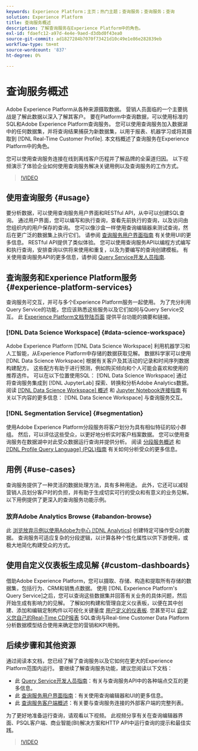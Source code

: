 ```yaml
---
keywords: Experience Platform；主页；热门主题；查询服务；查询服务；查询
solution: Experience Platform
title: 查询服务概述
description: 了解查询服务在Experience Platform中的角色。
exl-id: fdaefc12-a97d-4e4e-9aed-d3dbd0f43ea0
source-git-commit: ad1827284b7070f73421d10c49e1e86e282839eb
workflow-type: tm+mt
source-wordcount: '837'
ht-degree: 0%

---
```


# 查询服务概述

Adobe Experience Platform从各种来源摄取数据。 营销人员面临的一个主要挑战是了解此数据以深入了解其客户。 要在Platform中查询数据，可以使用标准的SQL和Adobe Experience Platform查询服务。 您可以使用查询服务加入数据湖中的任何数据集，并将查询结果捕获为新数据集，以用于报表、机器学习或将其摄取到 [!DNL Real-Time Customer Profile]. 本文档概述了查询服务在Experience Platform中的角色。

您可以使用查询服务连接在线到离线客户历程并了解品牌的全渠道归因。 以下视频演示了体验企业如何使用查询服务解决关键用例以及查询服务的工作方式。

>[!VIDEO](https://video.tv.adobe.com/v/29795?quality=12&learn=on)

## 使用查询服务 {#usage}

要分析数据，可以使用查询服务用户界面和RESTful API，从中可以创建SQL查询。 通过用户界面，您可以编写和执行查询，查看先前执行的查询，以及访问由您组织内的用户保存的查询。 您可以像沙盒一样使用查询编辑器来测试查询，然后在更广泛的数据集上执行它们。 请参阅 [查询服务用户界面指南](ui/overview.md) 有关使用UI的更多信息。 RESTful API提供了类似体验。 您可以使用查询服务API以编程方式编写和执行查询，安排查询以供将来使用和重复，以及为要编写的查询创建模板。 有关使用查询服务API的更多信息，请参阅 [Query Service开发人员指南](api/getting-started.md).

## 查询服务和Experience Platform服务 {#experience-platform-services}

查询服务可交互，并可与多个Experience Platform服务一起使用。 为了充分利用Query Service的功能，您应该熟悉这些服务以及它们如何与Query Service交互。 此 [Experience Platform文档登陆页面](https://experienceleague.adobe.com/docs/experience-platform.html) 提供平台功能的摘要和链接。

### [!DNL Data Science Workspace] {#data-science-workspace}

Adobe Experience Platform [!DNL Data Science Workspace] 利用机器学习和人工智能，从Experience Platform中存储的数据获取见解。 数据科学家可以使用 [!DNL Data Science Workspace] 根据有关客户及其活动的记录和时间序列数据构建配方。 这些配方有助于进行预测，例如购买倾向和个人可能会喜欢和使用的推荐选件。 可以在以下位置使用SQL： [!DNL Data Science Workspace] 通过将查询服务集成到 [!DNL JupyterLab] 探索、转换和分析Adobe Analytics数据。 阅读 [[!DNL Data Science Workspace] 概述](../data-science-workspace/home.md) 和 [Jupyter Notebook连接指南](./clients/jupyter-notebook.md) 有关以下内容的更多信息： [!DNL Data Science Workspace] 与查询服务交互。

### [!DNL Segmentation Service] {#segmentation}

使用Adobe Experience Platform分段服务将客户划分为具有相似特征的较小群组。 然后，可以评估这些受众，以更好地分析实时客户档案数据。 您可以使用查询服务在数据湖中对此受众数据运行查询并提供分析。 阅读 [分段服务概述](../segmentation/home.md) 和 [[!DNL Profile Query Language] (PQL)指南](../segmentation/pql/overview.md) 有关如何分析受众的更多信息。

## 用例 {#use-cases}

查询服务提供了一种灵活的数据处理方法，具有多种用途。 此外，它还可以减轻营销人员划分客户时的负担，并有助于生成切实可行的受众和有意义的业务见解。 以下用例提供了更深入的查询服务功能示例。

### 放弃Adobe Analytics Browse {#abandon-browse}

此 [浏览放弃示例以使用Adobe为中心 [!DNL Analytics]](./use-cases/abandoned-browse.md) 创建特定可操作受众的数据。 查询服务可适应复杂的分段逻辑，以计算各种个性化属性以供下游使用，或极大地简化构建受众的方式。

## 使用自定义仪表板生成见解 {#custom-dashboards}

借助Adobe Experience Platform，您可以摄取、存储、构造和提取所有存储的数据集，包括行为、CRM和销售点数据。 使用 [!DNL Experience Platform's Query Service]之后，您可以查询这些数据集并回答有关业务的具体问题，然后开始生成有影响力的见解。 了解如何构建和管理自定义仪表板，以便在其中创建、添加和编辑定制构件以可视化关键量度 [用户定义的仪表板](../dashboards/user-defined-dashboards.md). 您甚至可以 [自定义您自己的Real-Time CDP报表](../dashboards/cdp-insights-data-model.md) SQL查询与Real-time Customer Data Platform分析数据模型结合使用来确定您的营销和KPI用例。

## 后续步骤和其他资源

通过阅读本文档，您已经了解了查询服务以及它如何在更大的Experience Platform范围内运行。 要继续了解查询服务功能，建议您阅读以下文档：

- 此 [Query Service开发人员指南](api/getting-started.md)：有关与查询服务API中的各种端点交互的更多信息。
- 此 [查询服务用户界面指南](ui/overview.md)：有关使用查询编辑器和UI的更多信息。
- 此 [查询服务客户端概述](clients/overview.md)：有关要与查询服务连接的外部客户端的完整列表。

为了更好地准备运行查询，请观看以下视频。 此视频分享有关在查询编辑器界面、PSQL客户端、商业智能(BI)解决方案和HTTP API中运行查询的提示和最佳实践。

>[!VIDEO](https://video.tv.adobe.com/v/29811?quality=12&learn=on)
